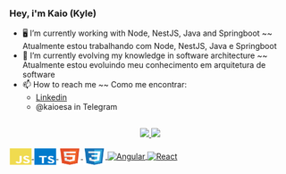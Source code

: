 ### Hey, i'm Kaio (Kyle)

- 🖥️ I’m currently working with Node, NestJS, Java and Springboot ~~ Atualmente estou trabalhando com Node, NestJS, Java e Springboot
- 🌱 I’m currently evolving my knowledge in software architecture ~~ Atualmente estou evoluindo meu conhecimento em arquitetura de software
- 📫 How to reach me ~~ Como me encontrar: 
  - <a href="https://www.linkedin.com/in/kaio-eduardo/">Linkedin</a>
  - @kaioesa in Telegram

##

<div align="center">
  <a href="https://github.com/kaioesa">
  <img height="160em" src="https://github-readme-stats.vercel.app/api?username=kaioesa&show_icons=true&theme=gruvbox&include_all_commits=true&count_private=true"/>
  <img height="160em" src="https://github-readme-stats.vercel.app/api/top-langs/?username=kaioesa&layout=compact&langs_count=7&theme=gruvbox"/>
</div>
  
 <div style="display: inline_block"><br>
  <img align="center" alt="Js" height="30" width="40" src="https://raw.githubusercontent.com/devicons/devicon/master/icons/javascript/javascript-plain.svg">
  <img align="center" alt="Ts" height="30" width="40" src="https://raw.githubusercontent.com/devicons/devicon/master/icons/typescript/typescript-plain.svg">
  <img align="center" alt="HTML" height="30" width="40" src="https://raw.githubusercontent.com/devicons/devicon/master/icons/html5/html5-original.svg">
  <img align="center" alt="CSS" height="30" width="40" src="https://raw.githubusercontent.com/devicons/devicon/master/icons/css3/css3-original.svg">
  <img align="center" alt="Angular" height="30" width="40" src="https://cdn.jsdelivr.net/gh/devicons/devicon/icons/angularjs/angularjs-original.svg">
  <img align="center" alt="React" height="30" width="40" src="https://cdn.jsdelivr.net/gh/devicons/devicon/icons/react/react-original.svg">
</div>

  ##
